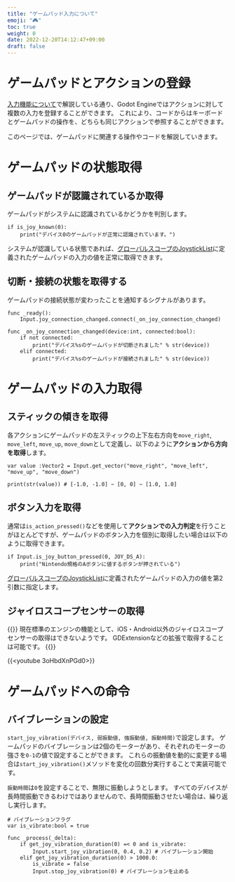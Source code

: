 ```yaml
---
title: "ゲームパッド入力について"
emoji: "🎮"
toc: true
weight: 0
date: 2022-12-20T14:12:47+09:00
draft: false
---
```


# ゲームパッドとアクションの登録

[入力機能について](/reference/入力デバイス関連/入力機能について)で解説している通り、Godot Engineではアクションに対して複数の入力を登録することができます。
これにより、コードからはキーボードとゲームパッドの操作を、どちらも同じアクションで参照することができます。

このページでは、ゲームパッドに関連する操作やコードを解説していきます。

# ゲームパッドの状態取得

## ゲームパッドが認識されているか取得

ゲームパッドがシステムに認識されているかどうかを判別します。

```gdscript
if is_joy_known(0):
    print("デバイス0のゲームパッドが正常に認識されています。")
```

システムが認識している状態であれば、[グローバルスコープのJoystickList](https://docs.godotengine.org/ja/stable/classes/class_%40globalscope.html#enum-globalscope-joysticklist)に定義されたゲームパッドの入力の値を正常に取得できます。

## 切断・接続の状態を取得する

ゲームパッドの接続状態が変わったことを通知するシグナルがあります。

```gdscript
func _ready():
    Input.joy_connection_changed.connect(_on_joy_connection_changed)

func _on_joy_connection_changed(device:int, connected:bool):
    if not connected:
        print("デバイス%sのゲームパッドが切断されました" % str(device))
    elif connected:
        print("デバイス%sのゲームパッドが接続されました" % str(device))
```

# ゲームパッドの入力取得

## スティックの傾きを取得

各アクションにゲームパッドの左スティックの上下左右方向を`move_right`, `move_left`, `move_up`, `move_down`として定義し、以下のように**アクションから方向を取得**します。

```gdscript
var value :Vector2 = Input.get_vector("move_right", "move_left", "move_up", "move_down")

print(str(value)) # [-1.0, -1.0] ~ [0, 0] ~ [1.0, 1.0]
```

## ボタン入力を取得

通常は`is_action_pressed()`などを使用して**アクションでの入力判定**を行うことがほとんどですが、ゲームパッドのボタン入力を個別に取得したい場合は以下のように取得できます。

```gdscript
if Input.is_joy_button_pressed(0, JOY_DS_A):
    print("Nintendo規格のAボタンに値するボタンが押されている")
```

[グローバルスコープのJoystickList](https://docs.godotengine.org/ja/stable/classes/class_%40globalscope.html#enum-globalscope-joysticklist)に定義されたゲームパッドの入力の値を第2引数に指定します。

## ジャイロスコープセンサーの取得

{{<comment>}}
現在標準のエンジンの機能として、iOS・Android以外のジャイロスコープセンサーの取得はできないようです。
GDExtensionなどの拡張で取得することは可能です。
{{</comment>}}

{{<youtube 3oHbdXnPGd0>}}

# ゲームパッドへの命令

## バイブレーションの設定

`start_joy_vibration(デバイス, 弱振動値, 強振動値, 振動時間)`で設定します。
ゲームパッドのバイブレーションは2個のモーターがあり、それぞれのモーターの強さを`0-1`の値で設定することができます。
これらの振動値を動的に変更する場合は`start_joy_vibration()`メソッドを変化の回数分実行することで実装可能です。

`振動時間`は`0`を設定することで、無限に振動しようとします。
すべてのデバイスが長時間振動できるわけではありませんので、長時間振動させたい場合は、繰り返し実行します。

```gdscript
# バイブレーションフラグ
var is_vibrate:bool = true

func _process(_delta):
    if get_joy_vibration_duration(0) =< 0 and is_vibrate:
        Input.start_joy_vibration(0, 0.4, 0.2) # バイブレーション開始
    elif get_joy_vibration_duration(0) > 1000.0:
        is_vibrate = false
        Input.stop_joy_vibration(0) # バイブレーションを止める
```
